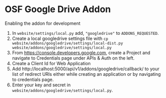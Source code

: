 # OSF Google Drive Addon


Enabling the addon for development

1. In `website/settings/local.py` add, `"googledrive"` to `ADDONS_REQUESTED`.
2. Create a local googledrive settings file with `cp website/addons/googledrive/settings/local-dist.py website/addons/googledrive/settings/local.py`
3. From https://console.developers.google.com, create a Project and navigate to Credentials page under APIs & Auth on the left.
4. Create a Client Id for Web Application
5. Add http://localhost:5000/api/v1/addons/googledrive/callback/ to your list of redirect URIs either while creating an application or by navigating to credentials page.
4. Enter your key and secret in `website/addons/googledrive/settings/local.py`. 
